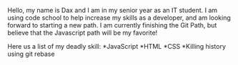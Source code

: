 Hello, my name is Dax and I am in my senior year as an IT student.
I am using code school to help increase my skills as a developer,
and am looking forward to starting a new path. I am currently finishing
the Git Path, but believe that the Javascript path will be my favorite!

Here us a list of my deadly skill:
*JavaScript
*HTML
*CSS
*Killing history using git rebase